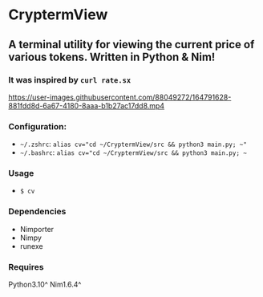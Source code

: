 # CryptermView
## A terminal utility for viewing the current price of various tokens. Written in Python &amp; Nim!
### It was inspired by `curl rate.sx`

https://user-images.githubusercontent.com/88049272/164791628-881fdd8d-6a67-4180-8aaa-b1b27ac17dd8.mp4

### Configuration:
  - `~/.zshrc`: `alias cv="cd ~/CryptermView/src && python3 main.py; ~"` 
  - `~/.bashrc`: `alias cv="cd ~/CryptermView/src && python3 main.py; ~`

### Usage
- `$ cv`

### Dependencies
  - Nimporter
  - Nimpy
  - runexe

### Requires
Python3.10^
Nim1.6.4^
